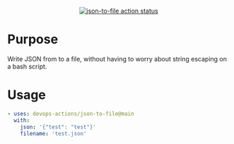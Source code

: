 <p align="center">
  <a href="https://github.com/devops-actions/json-to-file/actions"><img alt="json-to-file action status" src="https://github.com/devops-actions/json-to-file/workflows/test/badge.svg"></a>
</p>

# Purpose
Write JSON from to a file, without having to worry about string escaping on a bash script.

# Usage
``` yaml
- uses: devops-actions/json-to-file@main
  with:
    json: '{"test": "test"}'
    filename: 'test.json'
```